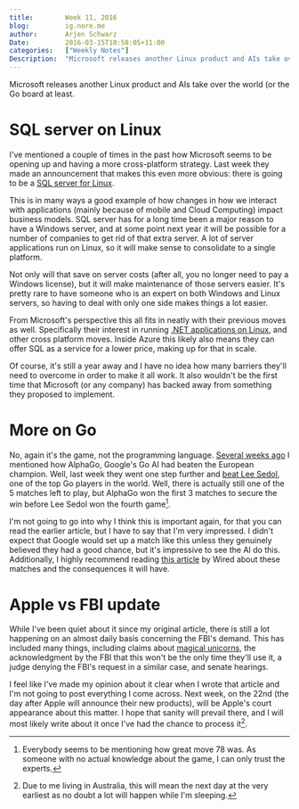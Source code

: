 ```yaml
---
title:        Week 11, 2016  
blog:         ig.nore.me  
author:       Arjen Schwarz  
Date:         2016-03-15T10:58:05+11:00
categories:   ["Weekly Notes"]
Description:  "Microsoft releases another Linux product and AIs take over the world (or the Go board at least."
---
```


Microsoft releases another Linux product and AIs take over the world (or the Go board at least.

# SQL server on Linux

I've mentioned a couple of times in the past how Microsoft seems to be opening up and having a more cross-platform strategy. Last week they made an announcement that makes this even more obvious: there is going to be a [SQL server for Linux][sqllinux].

This is in many ways a good example of how changes in how we interact with applications (mainly because of mobile and Cloud Computing) impact business models. SQL server has for a long time been a major reason to have a Windows server, and at some point next year it will be possible for a number of companies to get rid of that extra server. A lot of server applications run on Linux, so it will make sense to consolidate to a single platform. 

Not only will that save on server costs (after all, you no longer need to pay a Windows license), but it will make maintenance of those servers easier. It's pretty rare to have someone who is an expert on both Windows and Linux servers, so having to deal with only one side makes things a lot easier.

From Microsoft's perspective this all fits in neatly with their previous moves as well. Specifically their interest in running [.NET applications on Linux][weeklynet], and other cross platform moves. Inside Azure this likely also means they can offer SQL as a service for a lower price, making up for that in scale.

Of course, it's still a year away and I have no idea how many barriers they'll need to overcome in order to make it all work. It also wouldn't be the first time that Microsoft (or any company) has backed away from something they proposed to implement.

[sqllinux]: https://blogs.microsoft.com/blog/2016/03/07/announcing-sql-server-on-linux/
[weeklynet]: /weekly-notes/week-9-2016/

# More on Go

No, again it's the game, not the programming language. [Several weeks ago][weeklygo] I mentioned how AlphaGo, Google's Go AI had beaten the European champion. Well, last week they went one step further and [beat Lee Sedol][goresult], one of the top Go players in the world. Well, there is actually still one of the 5 matches left to play, but AlphaGo won the first 3 matches to secure the win before Lee Sedol won the fourth game[^game].

I'm not going to go into why I think this is important again, for that you can read the earlier article, but I have to say that I'm very impressed. I didn't expect that Google would set up a match like this unless they genuinely believed they had a good chance, but it's impressive to see the AI do this. Additionally, I highly recommend reading [this article][goopinion] by Wired about these matches and the consequences it will have.

[weeklygo]: /weekly-notes/week-5-2016/
[goresult]: http://www.wired.com/2016/03/third-straight-win-googles-ai-claims-victory-historic-match-go-champ/
[goopinion]: http://www.wired.com/2016/03/sadness-beauty-watching-googles-ai-play-go/

[^game]: Everybody seems to be mentioning how great move 78 was. As someone with no actual knowledge about the game, I can only trust the experts.

# Apple vs FBI update

While I've been quiet about it since my original article, there is still a lot happening on an almost daily basis concerning the FBI's demand. This has included many things, including claims about [magical unicorns][unicorns], the acknowledgment by the FBI that this won't be the only time they'll use it, a judge denying the FBI's request in a similar case, and senate hearings. 

I feel like I've made my opinion about it clear when I wrote that article and I'm not going to post everything I come across. Next week, on the 22nd (the day after Apple will announce their new products), will be Apple's court appearance about this matter. I hope that sanity will prevail there, and I will most likely write about it once I've had the chance to process it[^sleep].

[unicorns]: http://arstechnica.com/tech-policy/2016/03/san-bernardino-da-says-seized-iphone-may-hold-dormant-cyber-pathogen/

[^sleep]: Due to me living in Australia, this will mean the next day at the very earliest as no doubt a lot will happen while I'm sleeping.
